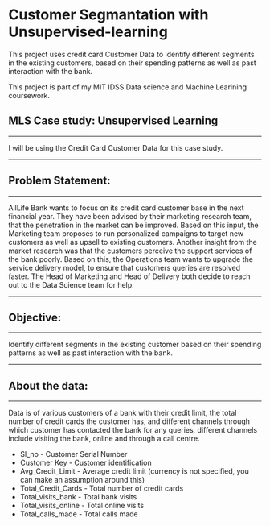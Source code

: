 # Customer Segmantation with Unsupervised-learning
This project uses credit card Customer Data to identify different segments in the existing customers, based on their spending patterns as well as past interaction with the bank.

This project is part of my MIT IDSS Data science and Machine Learining coursework.




## MLS Case study: Unsupervised Learning
----------------------------------------

I will be using the Credit Card Customer Data for this case study.

----------------------------
## Problem Statement: 
-----------------------------
AllLife Bank wants to focus on its credit card customer base in the next financial year. They have been advised by their marketing research team, that the penetration in the market can be improved. Based on this input, the Marketing team proposes to run personalized campaigns to target new customers as well as upsell to existing customers. Another insight from the market research was that the customers perceive the support services of the bank poorly. Based on this, the Operations team wants to upgrade the service delivery model, to ensure that customers queries are resolved faster. The Head of Marketing and Head of Delivery both decide to reach out to the Data Science team for help.


----------------------------
## Objective: 
-----------------------------

Identify different segments in the existing customer based on their spending patterns as well as past interaction with the bank.

--------------------------
## About the data:
--------------------------
Data is of various customers of a bank with their credit limit, the total number of credit cards the customer has, and different channels through which customer has contacted the bank for any queries, different channels include visiting the bank, online and through a call centre.

- Sl_no - Customer Serial Number
- Customer Key - Customer identification
- Avg_Credit_Limit	- Average credit limit (currency is not specified, you can make an assumption around this)
- Total_Credit_Cards	- Total number of credit cards 
- Total_visits_bank	- Total bank visits
- Total_visits_online -	 Total online visits
- Total_calls_made - Total calls made
